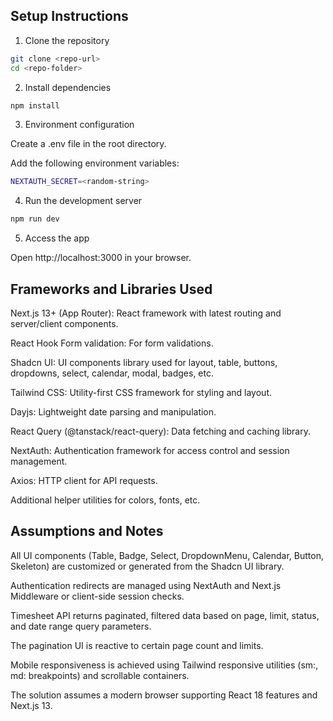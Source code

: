 ## Setup Instructions

1. Clone the repository

```bash
git clone <repo-url>
cd <repo-folder>
```

2. Install dependencies

```bash
npm install
```

3. Environment configuration

Create a .env file in the root directory.

Add the following environment variables:

```bash
NEXTAUTH_SECRET=<random-string>
```

4. Run the development server

```bash
npm run dev
```

5. Access the app

Open http://localhost:3000 in your browser.

## Frameworks and Libraries Used

Next.js 13+ (App Router): React framework with latest routing and server/client components.

React Hook Form validation: For form validations.

Shadcn UI: UI components library used for layout, table, buttons, dropdowns, select, calendar, modal, badges, etc.

Tailwind CSS: Utility-first CSS framework for styling and layout.

Dayjs: Lightweight date parsing and manipulation.

React Query (@tanstack/react-query): Data fetching and caching library.

NextAuth: Authentication framework for access control and session management.

Axios: HTTP client for API requests.

Additional helper utilities for colors, fonts, etc.

## Assumptions and Notes

All UI components (Table, Badge, Select, DropdownMenu, Calendar, Button, Skeleton) are customized or generated from the Shadcn UI library.

Authentication redirects are managed using NextAuth and Next.js Middleware or client-side session checks.

Timesheet API returns paginated, filtered data based on page, limit, status, and date range query parameters.

The pagination UI is reactive to certain page count and limits.

Mobile responsiveness is achieved using Tailwind responsive utilities (sm:, md: breakpoints) and scrollable containers.

The solution assumes a modern browser supporting React 18 features and Next.js 13.
